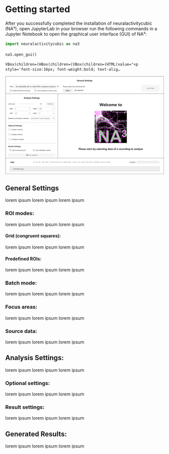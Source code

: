 # Getting started


<!-- WARNING: THIS FILE WAS AUTOGENERATED! DO NOT EDIT! -->

After you successfully completed the installation of neuralactivitycubic
(NA³), open JupyterLab in your browser run the following commands in a
Jupyter Notebook to open the graphical user interface (GUI) of NA³:

``` python
import neuralactivitycubic as na3

na3.open_gui()
```

    VBox(children=(HBox(children=(VBox(children=(HTML(value="<p style='font-size:16px; font-weight:bold; text-alig…

![](./media/welcome_to_na3.png)

## General Settings

lorem ipsum lorem ipsum lorem ipsum

### ROI modes:

lorem ipsum lorem ipsum lorem ipsum

#### Grid (congruent squares):

lorem ipsum lorem ipsum lorem ipsum

#### Predefined ROIs:

lorem ipsum lorem ipsum lorem ipsum

### Batch mode:

lorem ipsum lorem ipsum lorem ipsum

### Focus areas:

lorem ipsum lorem ipsum lorem ipsum

### Source data:

lorem ipsum lorem ipsum lorem ipsum

## Analysis Settings:

lorem ipsum lorem ipsum lorem ipsum

### Optional settings:

lorem ipsum lorem ipsum lorem ipsum

### Result settings:

lorem ipsum lorem ipsum lorem ipsum

## Generated Results:

lorem ipsum lorem ipsum lorem ipsum
